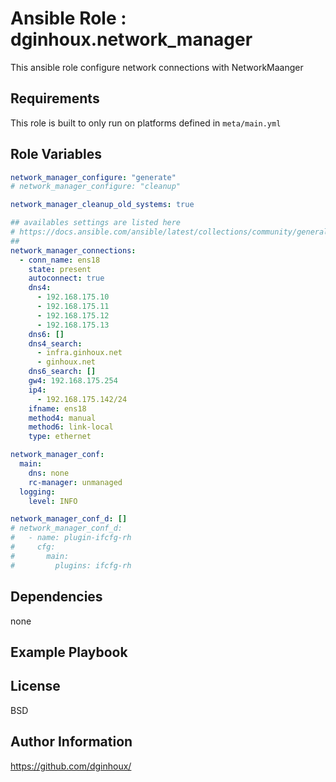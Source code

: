 Ansible Role : dginhoux.network_manager
=========

This ansible role configure network connections with NetworkMaanger


Requirements
------------

This role is built to only run on platforms defined in `meta/main.yml`


Role Variables
--------------

```yaml
network_manager_configure: "generate"
# network_manager_configure: "cleanup"

network_manager_cleanup_old_systems: true

## availables settings are listed here
# https://docs.ansible.com/ansible/latest/collections/community/general/nmcli_module.html
##
network_manager_connections:
  - conn_name: ens18
    state: present
    autoconnect: true
    dns4:
      - 192.168.175.10
      - 192.168.175.11
      - 192.168.175.12
      - 192.168.175.13
    dns6: []
    dns4_search:
      - infra.ginhoux.net
      - ginhoux.net
    dns6_search: []
    gw4: 192.168.175.254
    ip4:
      - 192.168.175.142/24
    ifname: ens18
    method4: manual
    method6: link-local
    type: ethernet

network_manager_conf:
  main:
    dns: none
    rc-manager: unmanaged
  logging:
    level: INFO

network_manager_conf_d: []
# network_manager_conf_d:
#   - name: plugin-ifcfg-rh
#     cfg:
#       main:
#         plugins: ifcfg-rh
```



Dependencies
------------

none


Example Playbook
----------------



License
-------

BSD


Author Information
------------------

https://github.com/dginhoux/
